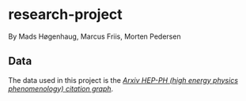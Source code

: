# research-project
By Mads Høgenhaug, Marcus Friis, Morten Pedersen

## Data
The data used in this project is the *[Arxiv HEP-PH (high energy physics phenomenology) citation graph](https://snap.stanford.edu/data/cit-HepPh.html)*. 
